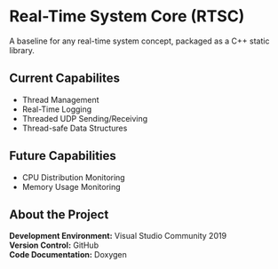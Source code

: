 # Real-Time System Core (RTSC)
A baseline for any real-time system concept, packaged as a C++ static library.

## Current Capabilites
- Thread Management
- Real-Time Logging
- Threaded UDP Sending/Receiving
- Thread-safe Data Structures

## Future Capabilities
- CPU Distribution Monitoring
- Memory Usage Monitoring

## About the Project
**Development Environment:** Visual Studio Community 2019  
**Version Control:** GitHub  
**Code Documentation:** Doxygen  
